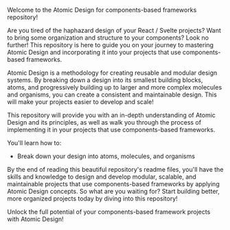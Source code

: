 Welcome to the Atomic Design for components-based frameworks repository!

Are you tired of the haphazard design of your React / Svelte projects? 
Want to bring some organization and structure to your components? 
Look no further! 
This repository is here to guide you on your journey to mastering Atomic Design and incorporating it into your projects that use components-based frameworks.

Atomic Design is a methodology for creating reusable and modular design systems. By breaking down a design into its smallest building blocks, atoms, and progressively building up to larger and more complex molecules and organisms, you can create a consistent and maintainable design. This will make your projects easier to develop and scale!

This repository will provide you with an in-depth understanding of Atomic Design and its principles, as well as walk you through the process of implementing it in your projects that use components-based frameworks. 

You'll learn how to:

- Break down your design into atoms, molecules, and organisms

By the end of reading this beautiful repository's readme files, you'll have the skills and knowledge to design and develop modular, scalable, and maintainable projects that use components-based frameworks by applying Atomic Design concepts. So what are you waiting for? Start building better, more organized projects today by diving into this repository!

Unlock the full potential of your components-based framework projects with Atomic Design!
